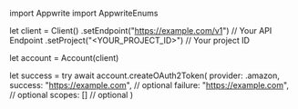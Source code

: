 import Appwrite
import AppwriteEnums

let client = Client()
    .setEndpoint("https://example.com/v1") // Your API Endpoint
    .setProject("<YOUR_PROJECT_ID>") // Your project ID

let account = Account(client)

let success = try await account.createOAuth2Token(
    provider: .amazon,
    success: "https://example.com", // optional
    failure: "https://example.com", // optional
    scopes: [] // optional
)

